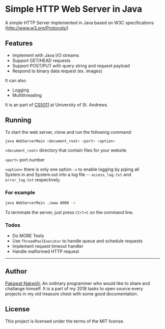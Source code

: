# Simple HTTP Web Server in Java

A simple HTTP Server implemented in Java based on W3C specifications (http://www.w3.org/Protocols/)

## Features
 * Implement with Java I/O streams
 * Support GET/HEAD requests
 * Support POST/PUT with query string and request payload
 * Respond to binary data request (ex. images)

It can also
 * Logging 
 * Multithreading

It is an part of [CS5011](https://info.cs.st-andrews.ac.uk/student-handbook/modules/CS5001.html) at University of St. Andrews.


## Running

To start the web server, clone and run the following command:

```sh
java WebServerMain <document_root> <port> <option>
```

`<document_root>` directory that contain files for your website

`<port>` port number

`<option>` there is only one option `-v` to enable logging by piping all System.in and System.out into a log file -- `access_log.txt` and `error_log.txt` respectively.

### For example

```sh
java WebServerMain ./www 8000 -v
```

To terminate the server, just press `Ctrl+C` on the command line.


### Todos
 * Do MORE Tests
 * Use `ThreadPoolExecutor` to handle queue and schedule requests
 * Implement request timeout handler
 * Handle malformed HTTP request
 
----

## Author
[Pakawat Nakwijit](http://curve.in.th); An ordinary programmer who would like to share and challange himself. It is a part of my 2018 tasks to open source every projects in my old treasure chest with some good documentation. 

## License
This project is licensed under the terms of the MIT license.




